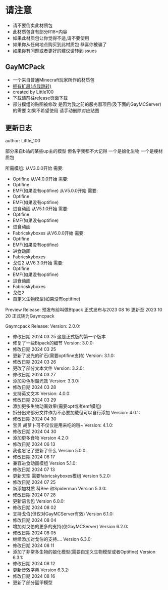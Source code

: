 # 请注意
- 请不要倒卖此材质包
- 此材质包含有部分R18+内容
- 如果此材质包让你觉得不适,请不要使用
- 如果你从任何地点购买到此材质包 恭喜你被骗了
- 如果你有问题或者更好的建议请转到issues
## GayMCPack
- 一个来自普通Minecraft玩家所作的材质包
- [拥有扩展(点我跳转)](https://github.com/Little100/GayMCPack_Extend)
- created by Little100
- 下载请前往release页面下载
- 部分模组的贴图被修改 是因为我之前的服务器项目(及下面的GayMCServer)的需要 如果不希望使用 请手动删除对应贴图
## 更新日志
author: Little_100

部分来自b站的某些up主的模型 但名字我都不大记得
一个是娘化生物
一个是梗材质包

所需模组:
从V3.0.0开始 需要:
 - Optifine
从V4.0.0开始 需要:
 - Optifine
 - EMF(如果没有optifine)
从V5.0.0开始 需要:
 - Optifine
 - EMF(如果没有optifine)
 - 进食动画
从V5.1.0开始 需要:
 - Optifine
 - EMF(如果没有optifine)
 - 进食动画
 - Fabricskyboxes
从V6.0.0开始 需要:
 - Optifine
 - EMF(如果没有optifine)
 - 进食动画
 - Fabricskyboxes
 - 戈伯2
从V6.3.0开始 需要:
 - Optifine
 - EMF(如果没有optifine)
 - 进食动画
 - Fabricskyboxes
 - 戈伯2
 - 自定义生物模型(如果没有optifine)


Preview Release:
预发布前叫做Btpack 正式发布与2023 08 16
更新至 2023 10 20 正式转为Gaymcpack

Gaymcpack Release:
 Version: 2.0.0:
  - 修改日期 2024 03 25 这是正式版的第一个版本
  - 修复了一些Btpack的细节
 Version: 3.0.0:
  - 修改日期 2024 03 25
  - 更新了发光的矿石(需要optifine支持)
 Version: 3.1.0:
  - 修改日期 2024 03 26
  - 更改了部分文本文件
 Version: 3.2.0:
  - 修改日期 2024 03 27
  - 添加彩色附魔光效
 Version: 3.3.0:
  - 修改日期 2024 03 28
  - 支持英文文本
 Version: 4.0.0:
  - 修改日期 2024 03 29
  - 添加更多生物动画效果(需要opt或者emf模组)
  - 拆分出来部分文件作为不必要加载但可以自行添加
 Version: 4.0.1:
  - 修改日期 2024 04 30
  - 宝贝 胡萝卜可不仅仅是用来吃的哦~
 Version: 4.1.0:
  - 修改日期 2024 04 30
  - 添加更多食物
 Version 4.2.0:
  - 修改日期 2024 06 13
  - 我也忘记了更新了什么
 Version 5.0.0:
  - 修改日期 2024 06 17
  - 兼容进食动画模组
 Version 5.1.0:
  - 修改日期 2024 07 13
  - 更新天空 需要fabricskyboxes模组
 Version 5.2.0:
  - 修改日期 2024 07 25
  - 新添加材质 科Bee 和Spiderman
 Version 5.3.0:
  - 修改日期 2024 07 28
  - 更新语言包
 Version 6.0.0:
  - 修改日期 2024 08 02
  - 支持戈伯(但仅对GayMCServer有效)
 Version 6.1.0:
  - 修改日期 2024 08 04
  - 增加对戈伯的更多的支持(仅GayMCServer)
 Version 6.2.0:
  - 修改日期 2024 08 05
  - 继续添加对戈伯的支持....
 Version 6.3.0:
  - 修改日期 2024 08 11
  - 添加了非常多生物的娘化模型(需要自定义生物模型或者Optifine)
 Version 6.3.1:
  - 修改日期 2024 08 12
  - 更新音效字幕
 Version 6.3.2:
  - 修改日期 2024 08 16
  - 更新了部分盔甲模型
